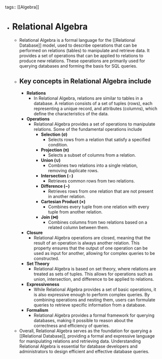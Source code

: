 tags:: [[Algebra]]

- # Relational Algebra
	- Relational Algebra is a formal language for the [[Relational Database]] model, used to describe operations that can be performed on relations (tables) to manipulate and retrieve data. It provides a set of operations that can be applied to relations to produce new relations. These operations are primarily used for querying databases and forming the basis for SQL queries.
	- ## Key concepts in Relational Algebra include
		- **Relations**
			- In Relational Algebra, relations are similar to tables in a database. A relation consists of a set of tuples (rows), each representing a unique record, and attributes (columns), which define the characteristics of the data.
		- **Operations**
			- Relational Algebra provides a set of operations to manipulate relations. Some of the fundamental operations include
				- **Selection (σ)**
					- Selects rows from a relation that satisfy a specified condition.
				- **Projection (π)**
					- Selects a subset of columns from a relation.
				- **Union (∪)**
					- Combines two relations into a single relation, removing duplicate rows.
				- **Intersection (∩)**
					- Retrieves common rows from two relations.
				- **Difference (−)**
					- Retrieves rows from one relation that are not present in another relation.
				- **Cartesian Product (×)**
					- Combines every tuple from one relation with every tuple from another relation.
				- **Join (⋈)**
					- Combines columns from two relations based on a related column between them.
		- **Closure**
			- Relational Algebra operations are closed, meaning that the result of an operation is always another relation. This property ensures that the output of one operation can be used as input for another, allowing for complex queries to be constructed.
		- **Set Theory**
			- Relational Algebra is based on set theory, where relations are treated as sets of tuples. This allows for operations such as union, intersection, and difference to be applied to relations.
		- **Expressiveness**
			- While Relational Algebra provides a set of basic operations, it is also expressive enough to perform complex queries. By combining operations and nesting them, users can formulate queries to retrieve specific information from a database.
		- **Formalism**
			- Relational Algebra provides a formal framework for querying databases, making it possible to reason about the correctness and efficiency of queries.
	- Overall, Relational Algebra serves as the foundation for querying a [[Relational Database]], providing a formal and expressive language for manipulating relations and retrieving data. Understanding Relational Algebra is essential for database developers and administrators to design efficient and effective database queries.